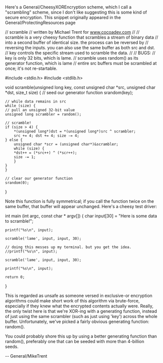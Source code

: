 

Here's a General/CheesyXOREncryption scheme, which I call a "scrambling" scheme, since I don't like suggesting this is some kind of secure encryption. This snippet originally appeared in the General/ProtectingResources page

    
// scramble
// written by Michael Trent for www.cocoadev.com
// 
// scramble is a very cheesy function that scrambles a stream of binary data
// into a second buffer of identical size. the process can be reversed by
// reversing the inputs. you can also use the same buffer as both src and dst.
// key controls the specific stream used to scramble the data.
//
// BUGS:
//   key is only 32 bits, which is lame.
//   scramble uses random() as its generator function, which is lame
//   entire src buffers must be scrambled at once; it's not re-startable.

#include <stdio.h>
#include <stdlib.h>

void scramble(unsigned long key, const unsigned char *src, unsigned char *dst, size_t size)
{
    // seed our generator function
    srandom(key);

    // while data remains in src
    while (size) {
	// pull an unsigned 32-bit value
	unsigned long scrambler = random();
	
	// scramble!
	if (size > 4) {
	    *(unsigned long*)dst = *(unsigned long*)src ^ scrambler;
	    src += 4; dst += 4; size -= 4;
	} else {
	    unsigned char *scr = (unsigned char*)&scrambler;
	    while (size) {
		*dst++ = (*src++) ^ (*scr++);
		size -= 1;
	    }
	}
    }

    // clear our generator function
    srandom(0);
}


Note this function is fully symmetrical; if you call the function twice on the same buffer, that buffer will appear unchanged. Here's a cheesy test driver:

    
int main (int argc, const char * argv[])
{
    char input[30] = "Here is some data to scramble!";

    printf("%s\n", input);

    scramble('lame', input, input, 30);

    // doing this messes up my terminal. but you get the idea.
    //printf("%s\n", input);
    
    scramble('lame', input, input, 30);
    
    printf("%s\n", input);
    
    return 0;
}


This is regarded as unsafe as someone versed in exclusive-or encryption algorithms could make short work of this algorithm via brute-force, especially if they knew what the encrypted contents actually were. Really, the only twist here is that we're XOR-ing with a generating function, instead of just using the same scrambler (such as just using 'key') across the whole buffer. Unfortunately, we've picked a fairly obvious generating function: random().

You could probably shore this up by using a better generating function than random(), preferably one that can be seeded with more than 4-billion seeds.

-- General/MikeTrent